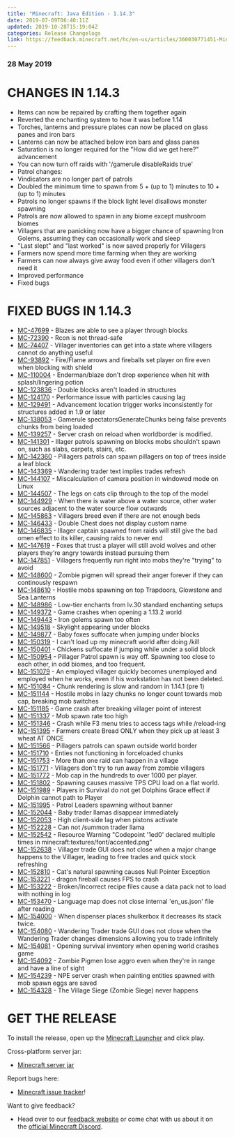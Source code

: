 ```yaml
---
title: "Minecraft: Java Edition - 1.14.3"
date: 2019-07-09T06:40:11Z
updated: 2019-10-28T15:19:04Z
categories: Release Changelogs
link: https://feedback.minecraft.net/hc/en-us/articles/360030771451-Minecraft-Java-Edition-1-14-3
---
```


### **28 May 2019**

# CHANGES IN 1.14.3

-   Items can now be repaired by crafting them together again
-   Reverted the enchanting system to how it was before 1.14
-   Torches, lanterns and pressure plates can now be placed on glass panes and iron bars
-   Lanterns can now be attached below iron bars and glass panes
-   Saturation is no longer required for the \"How did we get here?\" advancement
-   You can now turn off raids with \'/gamerule disableRaids true\'
-   Patrol changes:
-   Vindicators are no longer part of patrols
-   Doubled the minimum time to spawn from 5 + (up to 1) minutes to 10 + (up to 1) minutes
-   Patrols no longer spawns if the block light level disallows monster spawning
-   Patrols are now allowed to spawn in any biome except mushroom biomes
-   Villagers that are panicking now have a bigger chance of spawning Iron Golems, assuming they can occasionally work and sleep
-   \"Last slept\" and \"last worked\" is now saved properly for Villagers
-   Farmers now spend more time farming when they are working
-   Farmers can now always give away food even if other villagers don\'t need it
-   Improved performance
-   Fixed bugs

# FIXED BUGS IN 1.14.3

-   [MC-47699](https://bugs.mojang.com/browse/MC-47699) - Blazes are able to see a player through blocks
-   [MC-72390](https://bugs.mojang.com/browse/MC-72390) - Rcon is not thread-safe
-   [MC-74407](https://bugs.mojang.com/browse/MC-74407) - Villager inventories can get into a state where villagers cannot do anything useful
-   [MC-93892](https://bugs.mojang.com/browse/MC-93892) - Fire/Flame arrows and fireballs set player on fire even when blocking with shield
-   [MC-110004](https://bugs.mojang.com/browse/MC-110004) - Enderman/blaze don't drop experience when hit with splash/lingering potion
-   [MC-123836](https://bugs.mojang.com/browse/MC-123836) - Double blocks aren't loaded in structures
-   [MC-124170](https://bugs.mojang.com/browse/MC-124170) - Performance issue with particles causing lag
-   [MC-129491](https://bugs.mojang.com/browse/MC-129491) - Advancement location trigger works inconsistently for structures added in 1.9 or later
-   [MC-138053](https://bugs.mojang.com/browse/MC-138053) - Gamerule spectatorsGenerateChunks being false prevents chunks from being loaded
-   [MC-139257](https://bugs.mojang.com/browse/MC-139257) - Server crash on reload when worldborder is modified.
-   [MC-141301](https://bugs.mojang.com/browse/MC-141301) - Illager patrols spawning on blocks mobs shouldn't spawn on, such as slabs, carpets, stairs, etc.
-   [MC-142360](https://bugs.mojang.com/browse/MC-142360) - Pillagers patrols can spawn pillagers on top of trees inside a leaf block
-   [MC-143369](https://bugs.mojang.com/browse/MC-143369) - Wandering trader text implies trades refresh
-   [MC-144107](https://bugs.mojang.com/browse/MC-144107) - Miscalculation of camera position in windowed mode on Linux
-   [MC-144507](https://bugs.mojang.com/browse/MC-144507) - The legs on cats clip through to the top of the model
-   [MC-144929](https://bugs.mojang.com/browse/MC-144929) - When there is water above a water source, other water sources adjacent to the water source flow outwards
-   [MC-145863](https://bugs.mojang.com/browse/MC-145863) - Villagers breed even if there are not enough beds
-   [MC-146433](https://bugs.mojang.com/browse/MC-146433) - Double Chest does not display custom name
-   [MC-146835](https://bugs.mojang.com/browse/MC-146835) - Illager captain spawned from raids will still give the bad omen effect to its killer, causing raids to never end
-   [MC-147619](https://bugs.mojang.com/browse/MC-147619) - Foxes that trust a player will still avoid wolves and other players they're angry towards instead pursuing them
-   [MC-147851](https://bugs.mojang.com/browse/MC-147851) - Villagers frequently run right into mobs they're "trying" to avoid
-   [MC-148600](https://bugs.mojang.com/browse/MC-148600) - Zombie pigmen will spread their anger forever if they can continously respawn
-   [MC-148610](https://bugs.mojang.com/browse/MC-148610) - Hostile mobs spawning on top Trapdoors, Glowstone and Sea Lanterns
-   [MC-148986](https://bugs.mojang.com/browse/MC-148986) - Low-tier enchants from lv.30 standard enchanting setups
-   [MC-149372](https://bugs.mojang.com/browse/MC-149372) - Game crashes when opening a 1.13.2 world
-   [MC-149443](https://bugs.mojang.com/browse/MC-149443) - Iron golems spawn too often
-   [MC-149518](https://bugs.mojang.com/browse/MC-149518) - Skylight appearing under blocks
-   [MC-149877](https://bugs.mojang.com/browse/MC-149877) - Baby foxes suffocate when jumping under blocks
-   [MC-150319](https://bugs.mojang.com/browse/MC-150319) - I can't load up my minecraft world after doing /kill
-   [MC-150401](https://bugs.mojang.com/browse/MC-150401) - Chickens suffocate if jumping while under a solid block
-   [MC-150954](https://bugs.mojang.com/browse/MC-150954) - Pillager Patrol spawn is way off. Spawning too close to each other, in odd biomes, and too frequent.
-   [MC-151079](https://bugs.mojang.com/browse/MC-151079) - An employed villager quickly becomes unemployed and employed when he works, even if his workstation has not been deleted.
-   [MC-151084](https://bugs.mojang.com/browse/MC-151084) - Chunk rendering is slow and random in 1.14.1 (pre 1)
-   [MC-151144](https://bugs.mojang.com/browse/MC-151144) - Hostile mobs in lazy chunks no longer count towards mob cap, breaking mob switches
-   [MC-151185](https://bugs.mojang.com/browse/MC-151185) - Game crash after breaking villager point of interest
-   [MC-151337](https://bugs.mojang.com/browse/MC-151337) - Mob spawn rate too high
-   [MC-151346](https://bugs.mojang.com/browse/MC-151346) - Crash while F3 menu tries to access tags while /reload-ing
-   [MC-151395](https://bugs.mojang.com/browse/MC-151395) - Farmers create Bread ONLY when they pick up at least 3 wheat AT ONCE
-   [MC-151566](https://bugs.mojang.com/browse/MC-151566) - Pillagers patrols can spawn outside world border
-   [MC-151710](https://bugs.mojang.com/browse/MC-151710) - Enties not functioning in forceloaded chunks
-   [MC-151753](https://bugs.mojang.com/browse/MC-151753) - More than one raid can happen in a village
-   [MC-151771](https://bugs.mojang.com/browse/MC-151771) - Villagers don't try to run away from zombie villagers
-   [MC-151772](https://bugs.mojang.com/browse/MC-151772) - Mob cap in the hundreds to over 1000 per player.
-   [MC-151802](https://bugs.mojang.com/browse/MC-151802) - Spawning causes massive TPS CPU load on a flat world.
-   [MC-151989](https://bugs.mojang.com/browse/MC-151989) - Players in Survival do not get Dolphins Grace effect if Dolphin cannot path to Player
-   [MC-151995](https://bugs.mojang.com/browse/MC-151995) - Patrol Leaders spawning without banner
-   [MC-152044](https://bugs.mojang.com/browse/MC-152044) - Baby trader llamas disappear immediately
-   [MC-152053](https://bugs.mojang.com/browse/MC-152053) - High client-side lag when pistons activate
-   [MC-152228](https://bugs.mojang.com/browse/MC-152228) - Can not /summon trader llama
-   [MC-152542](https://bugs.mojang.com/browse/MC-152542) - Resource Warning "Codepoint '1ed0' declared multiple times in minecraft:textures/font/accented.png"
-   [MC-152638](https://bugs.mojang.com/browse/MC-152638) - Villager trade GUI does not close when a major change happens to the Villager, leading to free trades and quick stock refreshing
-   [MC-152810](https://bugs.mojang.com/browse/MC-152810) - Cat's natural spawning causes Null Pointer Exception
-   [MC-153221](https://bugs.mojang.com/browse/MC-153221) - dragon fireball causes FPS to crash
-   [MC-153222](https://bugs.mojang.com/browse/MC-153222) - Broken/Incorrect recipe files cause a data pack not to load with nothing in log
-   [MC-153470](https://bugs.mojang.com/browse/MC-153470) - Language map does not close internal 'en_us.json' file after reading
-   [MC-154000](https://bugs.mojang.com/browse/MC-154000) - When dispenser places shulkerbox it decreases its stack twice.
-   [MC-154080](https://bugs.mojang.com/browse/MC-154080) - Wandering Trader trade GUI does not close when the Wandering Trader changes dimensions allowing you to trade infinitely
-   [MC-154081](https://bugs.mojang.com/browse/MC-154081) - Opening survival inventory when opening world crashes game
-   [MC-154092](https://bugs.mojang.com/browse/MC-154092) - Zombie Pigmen lose aggro even when they're in range and have a line of sight
-   [MC-154239](https://bugs.mojang.com/browse/MC-154239) - NPE server crash when painting entities spawned with mob spawn eggs are saved
-   [MC-154328](https://bugs.mojang.com/browse/MC-154328) - The Village Siege (Zombie Siege) never happens

# GET THE RELEASE

To install the release, open up the [Minecraft Launcher](https://minecraft.net/download) and click play.

Cross-platform server jar:

-   [Minecraft server jar](https://launcher.mojang.com/v1/objects/d0d0fe2b1dc6ab4c65554cb734270872b72dadd6/server.jar)

Report bugs here:

-   [Minecraft issue tracker](https://bugs.mojang.com/browse/MC)!

Want to give feedback?

-   Head over to our [feedback website](https://aka.ms/snapshotfeedback) or come chat with us about it on the [official Minecraft Discord](https://discord.gg/Minecraft).
